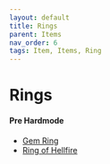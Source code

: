 ```yaml
---
layout: default
title: Rings
parent: Items
nav_order: 6
tags: Item, Items, Ring
---
```


# Rings

#### Pre Hardmode
- [Gem Ring](https://ricklugtigheid.github.io/SupernovaMod/docs/items/rings/gem_ring)
- [Ring of Hellfire](https://ricklugtigheid.github.io/SupernovaMod/docs/items/rings/ring_of_hellfire)